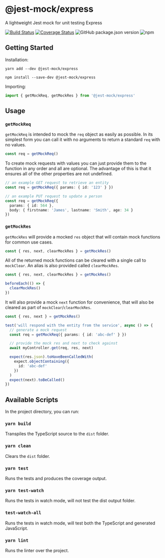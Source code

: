 # @jest-mock/express

A lightweight Jest mock for unit testing Express

[![Build Status](https://travis-ci.org/bikk-uk/jest-mock-express.svg?branch=master)](https://travis-ci.org/bikk-uk/jest-mock-express)
[![Coverage Status](https://coveralls.io/repos/github/bikk-uk/jest-mock-express/badge.svg?branch=master)](https://coveralls.io/github/bikk-uk/jest-mock-express?branch=master)
![GitHub package.json version](https://img.shields.io/github/package-json/v/bikk-uk/jest-mock-express?label=github)
![npm](https://img.shields.io/npm/v/@jest-mock/express)

## Getting Started

Installation:

`yarn add --dev @jest-mock/express`

`npm install --save-dev @jest-mock/express`

Importing:

```typescript
import { getMockReq, getMockRes } from '@jest-mock/express'
```

## Usage

### `getMockReq`

`getMockReq` is intended to mock the `req` object as easily as possible. In its simplest form you can call it with no arguments to return a standard `req` with no values.

```typescript
const req = getMockReq()
```

To create mock requests with values you can just provide them to the function in any order and all are optional. The advantage of this is that it ensures all of the other properties are not undefined.

```typescript
// an example GET request to retrieve an entity
const req = getMockReq({ params: { id: '123' } })
```

```typescript
// an example PUT request to update a person
const req = getMockReq({
  params: { id: 564 },
  body: { firstname: 'James', lastname: 'Smith', age: 34 }
})
```

### `getMockRes`

`getMockRes` will provide a mocked `res` object that will contain mock functions for common use cases.

```typescript
const { res, next, clearMockRes } = getMockRes()
```

All of the returned mock functions can be cleared with a single call to `mockClear`. An alias is also provided called `clearMockRes`.

```typescript
const { res, next, clearMockRes } = getMockRes()

beforeEach(() => {
  clearMockRes()
})
```

It will also provide a mock `next` function for convenience, that will also be cleared as part of `mockClear`/`clearMockRes`.

```typescript
const { res, next } = getMockRes()

test('will respond with the entity from the service', async () => {
  // generate a mock request
  const req = getMockReq({ params: { id: 'abc-def' } })

  // provide the mock res and next to check against
  await myController.get(req, res, next)

  expect(res.json).toHaveBeenCalledWith(
    expect.objectContaining({
      id: 'abc-def'
    })
  )
  expect(next).toBeCalled()
})
```

## Available Scripts

In the project directory, you can run:

### `yarn build`

Transpiles the TypeScript source to the `dist` folder.

### `yarn clean`

Clears the `dist` folder.

### `yarn test`

Runs the tests and produces the coverage output.

### `yarn test-watch`

Runs the tests in watch mode, will not test the dist output folder.

### `test-watch-all`

Runs the tests in watch mode, will test both the TypeScript and generated JavaScript.

### `yarn lint`

Runs the linter over the project.
